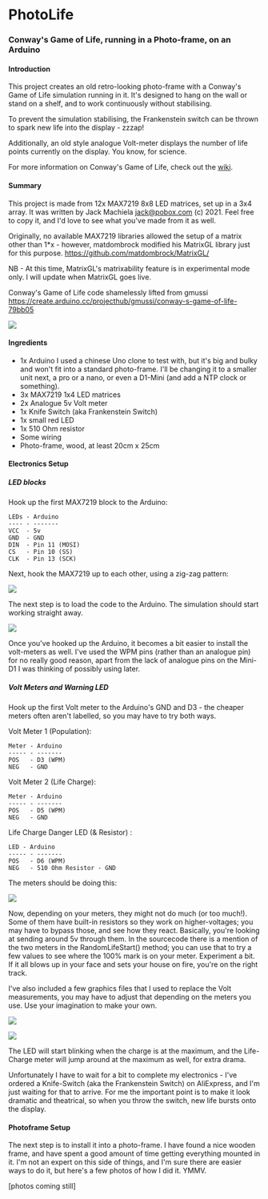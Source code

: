 # PhotoLife
### Conway's Game of Life, running in a Photo-frame, on an Arduino
 
#### Introduction
This project creates an old retro-looking photo-frame with a Conway's Game of Life simulation running in it. It's designed to hang on the wall or stand on a shelf, and to work continuously without stabilising.

To prevent the simulation stabilising, the Frankenstein switch can be thrown to spark new life into the display - zzzap!

Additionally, an old style analogue Volt-meter displays the number of life points currently on the display. You know, for science.

For more information on Conway's Game of Life, check out the [wiki](https://en.wikipedia.org/wiki/Conway%27s_Game_of_Life).
 
#### Summary

This project is made from 12x MAX7219 8x8 LED matrices, set up in a 3x4 array. It was written by Jack Machiela <jack@pobox.com> (c) 2021. Feel free to copy it, and I'd love to see what you've made from it as well.

Originally, no available MAX7219 libraries allowed the setup of a matrix other than 1*x - however, matdombrock modified his MatrixGL library just for this purpose. https://github.com/matdombrock/MatrixGL/

NB - At this time, MatrixGL's matrixability feature is in experimental mode only. I will update when MatrixGL goes live.

Conway's Game of Life code shamelessly lifted from gmussi
	https://create.arduino.cc/projecthub/gmussi/conway-s-game-of-life-79bb05

![](https://raw.githubusercontent.com/jackmachiela/PhotoLife/main/Images/Front%20view.JPG)

#### Ingredients

- 1x Arduino I used a chinese Uno clone to test with, but it's big and bulky and won't fit into a standard photo-frame. I'll be changing it to a smaller unit next, a pro or a nano, or even a D1-Mini (and add a NTP clock or something).
- 3x MAX7219 1x4 LED matrices
- 2x Analogue 5v Volt meter
- 1x Knife Switch (aka Frankenstein Switch)
- 1x small red LED
- 1x 510 Ohm resistor
- Some wiring
- Photo-frame, wood, at least 20cm x 25cm

#### Electronics Setup

##### LED blocks

Hook up the first MAX7219 block to the Arduino:

    LEDs - Arduino
    ---- - -------
    VCC  - 5v
    GND  - GND
    DIN  - Pin 11 (MOSI)
    CS   - Pin 10 (SS)
    CLK  - Pin 13 (SCK)
    
Next, hook the MAX7219 up to each other, using a zig-zag pattern:

![](https://raw.githubusercontent.com/jackmachiela/PhotoLife/main/Images/Rear%20view.JPG)

The next step is to load the code to the Arduino. The simulation should start working straight away.

![](https://github.com/jackmachiela/PhotoLife/blob/main/Images/Conway's%20Game%20of%20Life%20animated.gif)

Once you've hooked up the Arduino, it becomes a bit easier to install the volt-meters as well. I've used the WPM pins (rather than an analogue pin) for no really good reason, apart from the lack of analogue pins on the Mini-D1 I was thinking of possibly using later.

##### Volt Meters and Warning LED
Hook up the first Volt meter to the Arduino's GND and D3 - the cheaper meters often aren't labelled, so you may have to try both ways.

Volt Meter 1 (Population):

    Meter - Arduino
    ----- - -------
    POS   - D3 (WPM)
    NEG   - GND


Volt Meter 2 (Life Charge):

    Meter - Arduino
    ----- - -------
    POS   - D5 (WPM)
    NEG   - GND

Life Charge Danger LED (& Resistor) :

    LED - Arduino
    ----- - -------
    POS   - D6 (WPM)
    NEG   - 510 Ohm Resistor - GND

The meters should be doing this:

![](https://github.com/jackmachiela/PhotoLife/blob/main/Images/Conway's%20Game%20of%20Life%20Volt%20meter.gif)

Now, depending on your meters, they might not do much (or too much!). Some of them have built-in resistors so they work on higher-voltages; you may have to bypass those, and see how they react. Basically, you're looking at sending around 5v through them. In the sourcecode there is a mention of the two meters in the RandomLifeStart() method; you can use that to try a few values to see where the 100% mark is on your meter. Experiment a bit. If it all blows up in your face and sets your house on fire, you're on the right track.

I've also included a few graphics files that I used to replace the Volt measurements, you may have to adjust that depending on the meters you use. Use your imagination to make your own.

![](https://github.com/jackmachiela/PhotoLife/blob/main/Labels/Life%20Charge%20Meter.jpg)

![](https://github.com/jackmachiela/PhotoLife/blob/main/Labels/Population%20Meter.jpg)

The LED will start blinking when the charge is at the maximum, and the Life-Charge meter will jump around at the maximum as well, for extra drama.

Unfortunately I have to wait for a bit to complete my electronics - I've ordered a Knife-Switch (aka the Frankenstein Switch) on AliExpress, and I'm just waiting for that to arrive. For me the important point is to make it look dramatic and theatrical, so when you throw the switch, new life bursts onto the display.

#### Photoframe Setup

The next step is to install it into a photo-frame. I have found a nice wooden frame, and have spent a good amount of time getting everything mounted in it. I'm not an expert on this side of things, and I'm sure there are easier ways to do it, but here's a few photos of how I did it. YMMV.

[photos coming still]
